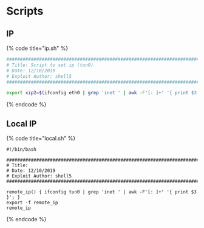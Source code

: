 # Scripts

## IP

{% code title="ip.sh" %}
```bash
###########################################################################
# Title: Script to set ip (tun0)
# Date: 12/10/2019
# Exploit Author: shell5
###########################################################################

export xip2=$(ifconfig eth0 | grep 'inet ' | awk -F'[: ]+' '{ print $3 }')

```
{% endcode %}

## Local IP

{% code title="local.sh" %}
```
#!/bin/bash

###########################################################################
# Title: 
# Date: 12/10/2019
# Exploit Author: shell5
###########################################################################

remote_ip() { ifconfig tun0 | grep 'inet ' | awk -F'[: ]+' '{ print $3 }'; }
export -f remote_ip
remote_ip

```
{% endcode %}




